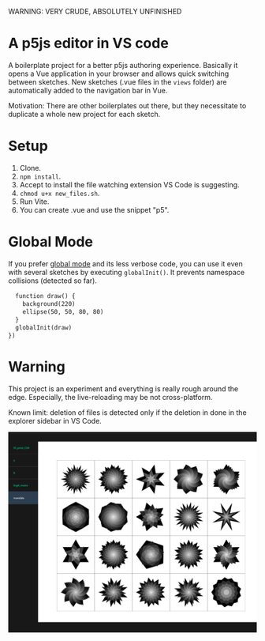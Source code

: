 WARNING: VERY CRUDE, ABSOLUTELY UNFINISHED


# A p5js editor in VS code

A boilerplate project for a better p5js authoring experience. Basically it opens a Vue application in your browser and allows quick switching between sketches. New sketches (.vue files in the `views` folder) are automatically added to the navigation bar in Vue.

Motivation: There are other boilerplates out there, but they necessitate to duplicate a whole new project for each sketch.


# Setup
1. Clone.
2. `npm install`.
3. Accept to install the file watching extension VS Code is suggesting.
4. `chmod u+x new_files.sh`.
5. Run Vite.
6. You can create .vue and use the snippet "p5".

# Global Mode

If you prefer [global mode](https://github.com/processing/p5.js/wiki/Global-and-instance-mode) and its less verbose code, you can use it even with several sketches by executing `globalInit()`. It prevents namespace collisions (detected so far).

```onMounted(() => {
  function draw() {
    background(220)
    ellipse(50, 50, 80, 80)
  }
  globalInit(draw)
})
```

# Warning

This project is an experiment and everything is really rough around the edge. Especially, the live-reloading may be not cross-platform.

Known limit: deletion of files is detected only if the deletion in done in the explorer sidebar in VS Code.

![](screenshot.png)
